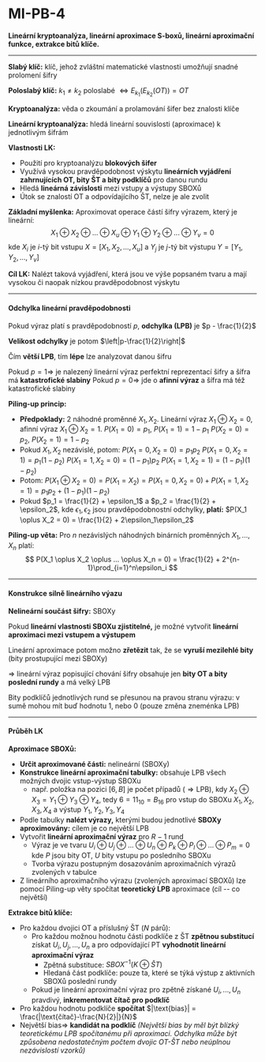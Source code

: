 # MI-PB-4
**Lineární kryptoanalýza, lineární aproximace S-boxů, lineární aproximační funkce, extrakce bitů klíče.**

---

**Slabý klíč:** klíč, jehož zvláštní matematické vlastnosti umožňují snadné prolomení šifry

**Poloslabý klíč:** $k_1 \neq k_2$ poloslabé $\Leftrightarrow E_{k_1}(E_{k_2}(OT)) = OT$

**Kryptoanalýza:** věda o zkoumání a prolamování šifer bez znalosti klíče

**Lineární kryptoanalýza:** hledá lineární souvislosti (aproximace) k jednotlivým šifrám

**Vlastnosti LK:**
* Použití pro kryptoanalýzu **blokových šifer**
* Využívá vysokou pravděpodobnost výskytu **lineárních vyjádření zahrnujících OT, bity ŠT a bity podklíčů** pro danou rundu
* Hledá **lineárná závislosti** mezi vstupy a výstupy SBOXů
* Útok se znalostí OT a odpovídajícího ŠT, nelze je ale zvolit

**Základní myšlenka:**
Aproximovat operace částí šifry výrazem, který je lineární:
$$
X_1 \oplus X_2 \oplus ... \oplus X_u \oplus Y_1 \oplus Y_2 \oplus ... \oplus Y_v = 0
$$
kde $X_i$ je $i$-tý bit vstupu $X = [X_1,X_2, ..., X_u]$ a $Y_j$ je $j$-tý bit výstupu $Y = [Y_1, Y_2, ..., Y_v]$

**Cíl LK:**
Nalézt taková vyjádření, která jsou ve výše popsaném tvaru a mají vysokou či naopak nízkou pravděpodobnost výskytu

---

#### Odchylka lineární pravděpodobnosti

Pokud výraz platí s pravděpodobností $p$, **odchylka (LPB)** je $p - \frac{1}{2}$

**Velikost odchylky** je potom $\left|p-\frac{1}{2}\right|$

Čím **větší LPB**, tím **lépe** lze analyzovat danou šifru

Pokud $p = 1 \Rightarrow$ je nalezený lineární výraz perfektní reprezentací šifry a šífra má **katastrofické slabiny**
Pokud $p = 0 \Rightarrow$ jde o **afinní výraz** a šífra má též katastrofické slabiny

**Piling-up princip:**
* **Předpoklady:**
2 náhodné proměnné $X_1, X_2$.
Lineární výraz $X_1 \oplus X_2 = 0$, afinní výraz $X_1 \oplus X_2 = 1$.
$P(X_1 = 0) = p_1$, $P(X_1 = 1) = 1-p_1$
$P(X_2 = 0) = p_2$, $P(X_2 = 1) = 1-p_2$
* Pokud $X_1, X_2$ nezávislé, potom:
$P(X_1 = 0, X_2 = 0) = p_1p_2$
$P(X_1 = 0, X_2 = 1) = p_1(1-p_2)$
$P(X_1 = 1, X_2 = 0) = (1-p_1)p_2$
$P(X_1 = 1, X_2 = 1) = (1-p_1)(1-p_2)$
* Potom:
$P(X_1 \oplus X_2 = 0) = P(X_1 = X_2) = P(X_1 = 0, X_2 = 0) + P(X_1 = 1, X_2 = 1) = p_1p_2 + (1-p_1)(1-p_2)$
* Pokud $p_1 = \frac{1}{2} + \epsilon_1$ a $p_2 = \frac{1}{2} + \epsilon_2$, kde $\epsilon_1, \epsilon_2$ jsou pravděpodobnostní odchylky, **platí:**
$P(X_1 \oplus X_2 = 0) = \frac{1}{2} + 2\epsilon_1\epsilon_2$

**Piling-up věta:**
Pro $n$ nezávislých náhodných binárních proměnných $X_1, ..., X_n$ platí:
$$
P(X_1 \oplus X_2 \oplus ... \oplus X_n = 0) = \frac{1}{2} + 2^{n-1}\prod_{i=1}^n\epsilon_i
$$

---

#### Konstrukce silně lineárního výazu
**Nelineární součást šifry:** SBOXy

Pokud **lineární vlastnosti SBOXu zjistitelné,** je možné vytvořit **lineární aproximaci mezi vstupem a výstupem**

Lineární aproximace potom možno **zřetězit** tak, že se **vyruší mezilehlé bity** (bity prostupující mezi SBOXy)

$\Rightarrow$ lineární výraz popisující chování šifry obsahuje jen **bity OT a bity poslední rundy** a má velký LPB
 
Bity podklíčů jednotlivých rund se přesunou na pravou stranu výrazu: v sumě mohou mít buď hodnotu 1, nebo 0 (pouze změna zneménka LPB)

---

#### Průběh LK
**Aproximace SBOXů:**
* **Určit aproximované části:** nelineární (SBOXy)
* **Konstrukce lineární aproximační tabulky:** obsahuje LPB všech možných dvojic vstup-výstup SBOXu
    * např. položka na pozici $[6,B]$ je počet případů ($\Rightarrow \text{LPB}$), kdy $X_2\oplus X_3 = Y_1 \oplus Y_3 \oplus Y_4$, tedy $6= 11_{10} = B_{16}$ pro vstup do SBOXu $X_1, X_2, X_3, X_4$ a výstup $Y_1, Y_2, Y_3, Y_4$
* Podle tabulky **nalézt výrazy,** kterými budou jednotlivé **SBOXy aproximovány:** cílem je co největší LPB
* Vytvořit **lineární aproximační výraz** pro $R-1$ rund
    * Výraz je ve tvaru $U_i \oplus U_{j} \oplus ... \oplus U_n \oplus P_k \oplus P_{l} \oplus ... \oplus P_{m} = 0$
    kde $P$ jsou bity OT, $U$ bity vstupu po posledního SBOXu
    * Tvorba výrazu postupným dosazováním aproximačních výrazů zvolených v tabulce
* Z lineárního aproximačního výrazu (zvolených aproximací SBOXů) lze pomocí Piling-up věty spočítat **teoretický LPB** aproximace (cíl -- co největší)

**Extrakce bitů klíče:**
* Pro každou dvojici OT a příslušný ŠT ($N$ párů):
    * Pro každou možnou hodnotu části podklíče z ŠT **zpětnou substitucí** získat $U_i, U_j, ..., U_n$ a pro odpovídající PT **vyhodnotit lineární aproximační výraz**
        * Zpětná substituce: $SBOX^{-1}(K \oplus ŠT)$
        * Hledaná část podklíče: pouze ta, které se týká výstup z aktivních SBOXů poslední rundy
    * Pokud je lineární aproximační výraz pro zpětně získané $U_i, ..., U_n$ pravdivý, **inkrementovat čítač pro podklíč**
* Pro každou hodnotu podklíče **spočítat** 
$|\text{bias}| = \frac{|\text{čítač}-\frac{N}{2}|}{N}$
* Největší $\text{bias} \Rightarrow$ **kandidát na podklíč** 
*(Největší bias by měl být blízký teoretickému LPB spočítanému při aproximaci. Odchylka může být způsobena nedostatečným počtem dvojic OT-ŠT nebo neúplnou nezávislostí vzorků)*
